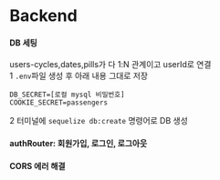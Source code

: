 # Backend
#### DB 세팅<br>
users-cycles,dates,pills가 다 1:N 관계이고 userId로 연결<br>
1 `.env`파일 생성 후 아래 내용 그대로 저장
```
DB_SECRET=[로컬 mysql 비밀번호] 
COOKIE_SECRET=passengers 
```
2 터미널에 `sequelize db:create` 명령어로 DB 생성
#### authRouter: 회원가입, 로그인, 로그아웃
#### CORS 에러 해결